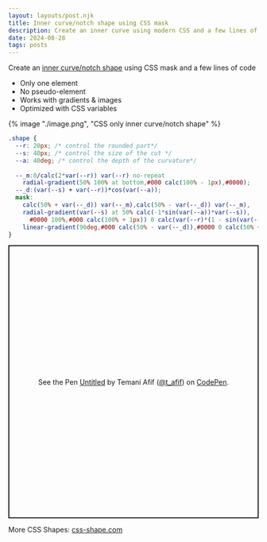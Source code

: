 ```yaml
---
layout: layouts/post.njk
title: Inner curve/notch shape using CSS mask
description: Create an inner curve using modern CSS and a few lines of code
date: 2024-08-28
tags: posts
---
```


Create an [inner curve/notch shape](https://css-shape.com/inner-curve/) using CSS mask and a few lines of code
* Only one element
* No pseudo-element
* Works with gradients & images
* Optimized with CSS variables


{% image "./image.png", "CSS only inner curve/notch shape" %}

```css
.shape {
  --r: 20px; /* control the rounded part*/
  --s: 40px; /* control the size of the cut */
  --a: 40deg; /* control the depth of the curvature*/
  
  --_m:0/calc(2*var(--r)) var(--r) no-repeat
    radial-gradient(50% 100% at bottom,#000 calc(100% - 1px),#0000);
  --_d:(var(--s) + var(--r))*cos(var(--a));
  mask:
    calc(50% + var(--_d)) var(--_m),calc(50% - var(--_d)) var(--_m),
    radial-gradient(var(--s) at 50% calc(-1*sin(var(--a))*var(--s)),
      #0000 100%,#000 calc(100% + 1px)) 0 calc(var(--r)*(1 - sin(var(--a)))) no-repeat,
    linear-gradient(90deg,#000 calc(50% - var(--_d)),#0000 0 calc(50% + var(--_d)),#000 0);
}
```

<p class="codepen" data-height="550" data-default-tab="result" data-slug-hash="oNrMYRO" data-pen-title="Untitled" data-preview="true" data-user="t_afif" style="height: 550px; box-sizing: border-box; display: flex; align-items: center; justify-content: center; border: 2px solid; margin: 1em 0; padding: 1em;">
  <span>See the Pen <a href="https://codepen.io/t_afif/pen/oNrMYRO">
  Untitled</a> by Temani Afif (<a href="https://codepen.io/t_afif">@t_afif</a>)
  on <a href="https://codepen.io">CodePen</a>.</span>
</p>
<script async src="https://cpwebassets.codepen.io/assets/embed/ei.js"></script>


More CSS Shapes: [css-shape.com](https://css-shape.com/)